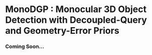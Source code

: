 ﻿# MonoDGP : Monocular 3D Object Detection with Decoupled-Query and Geometry-Error Priors

### Coming Soon...
